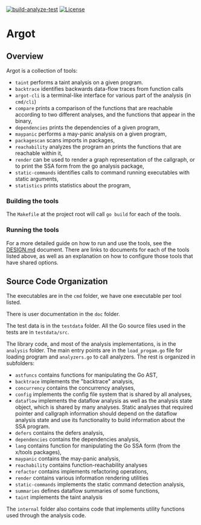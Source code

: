 [![build-analyze-test](https://github.com/awslabs/ar-go-tools/actions/workflows/bat.yml/badge.svg)](https://github.com/awslabs/ar-go-tools/actions/workflows/bat.yml)
[![License](https://img.shields.io/badge/License-Apache_2.0-blue.svg)](https://opensource.org/licenses/Apache-2.0)

# Argot

## Overview

Argot is a collection of tools:
- `taint` performs a taint analysis on a given program.
- `backtrace` identifies backwards data-flow traces from function calls
- `argot-cli` is a terminal-like interface for various part of the analysis (in `cmd/cli`)
- `compare` prints a comparison of the functions that are reachable according to two different analyses, and the
functions that appear in the binary,
- `dependencies` prints the dependencies of a given program,
- `maypanic` performs a may-panic analysis on a given program,
- `packagescan` scans imports in packages,
- `reachability` analyzes the program an prints the functions that are reachable within it,
- `render` can be used to render a graph representation of the callgraph, or to print the SSA form from the go analysis
package,
- `static-commands` identifies calls to command running executables with static arguments,
- `statistics` prints statistics about the program,


### Building the tools
The `Makefile` at the project root will call `go build` for each of the tools.

### Running the tools
For a more detailed guide on how to run and use the tools, see the [DESIGN.md](doc/DESIGN.md) document. There are links
to documents for each of the tools listed above, as well as an explanation on how to configure those tools that have
shared options.

## Source Code Organization

The executables are in the `cmd` folder, we have one executable per tool listed.

There is user documentation in the `doc` folder.

The test data is in the `testdata` folder. All the Go source files used in the tests are in `testdata/src`.

The library code, and most of the analysis implementations, is in the `analysis` folder. The main entry points are in
the `load_progam.go` file for loading program and `analyzers.go` to call analyzers. The rest is organized in subfolders:
- `astfuncs` contains functions for manipulating the Go AST,
- `backtrace` implements the "backtrace" analysis,
- `concurrency` contains the concurrency analyses,
- `config` implements the config file system that is shared by all analyses,
- `dataflow` implements the dataflow analysis as well as the analysis state object, which is shared by many analyses.
Static analyses that required pointer and callgraph information should depend on the dataflow analysis state and use its
 functionality to build information about the SSA program.
- `defers` contains the defers analysis,
- `dependencies` contains the dependencies analysis,
- `lang` contains function for manipulating the Go SSA form (from the x/tools packages),
- `maypanic` contains the may-panic analysis,
- `reachability` contains function-reachability analyses
- `refactor` contains implements refactoring operations,
- `render` contains various information rendering utilities
- `static-commands` implements the static command detection analysis,
- `summaries` defines dataflow summaries of some functions,
- `taint` implements the taint analysis

The `internal` folder also contains code that implements utility functions used through the analysis code.